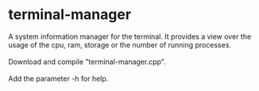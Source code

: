 # terminal-manager
A system information manager for the terminal. It provides a view over the usage of the cpu, ram, storage or the number of running processes.<br>
<br>
Download and compile "terminal-manager.cpp".
<br><br>
Add the parameter -h for help.
